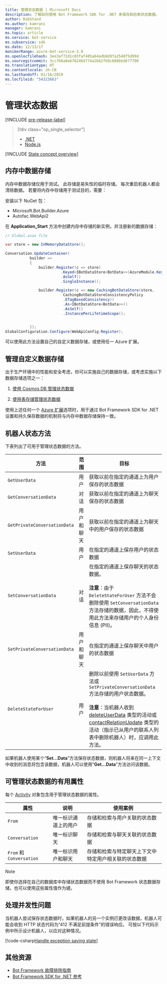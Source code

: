 ```yaml
---
title: 管理状态数据 | Microsoft Docs
description: 了解如何使用 Bot Framework SDK for .NET 来保存和检索状态数据。
author: RobStand
ms.author: kamrani
manager: kamrani
ms.topic: article
ms.service: bot-service
ms.subservice: sdk
ms.date: 12/13/17
monikerRange: azure-bot-service-3.0
ms.openlocfilehash: 3ee3af72d1c03faf485a64adb8d9fa2548f5d99d
ms.sourcegitcommit: 3cc768a8e676246d774a2b62fb9c688bbd677700
ms.translationtype: HT
ms.contentlocale: zh-CN
ms.lasthandoff: 01/16/2019
ms.locfileid: "54323663"
---
```

# <a name="manage-state-data"></a>管理状态数据

[!INCLUDE [pre-release-label](../includes/pre-release-label-v3.md)]

> [!div class="op_single_selector"]
> - [.NET](../dotnet/bot-builder-dotnet-state.md)
> - [Node.js](../nodejs/bot-builder-nodejs-state.md)

[!INCLUDE [State concept overview](../includes/snippet-dotnet-concept-state.md)]

## <a name="in-memory-data-storage"></a>内存中数据存储

内存中数据存储仅用于测试。 此存储是易失性的临时存储。 每次重启机器人都会清除数据。 若要将内存中存储用于测试目的，需要： 

安装以下 NuGet 包： 
- Microsoft.Bot.Builder.Azure
- Autofac.WebApi2

在 **Application_Start** 方法中创建内存中存储的新实例，并注册新的数据存储：

```cs
// Global.asax file

var store = new InMemoryDataStore();

Conversation.UpdateContainer(
           builder =>
           {
               builder.Register(c => store)
                         .Keyed<IBotDataStore<BotData>>(AzureModule.Key_DataStore)
                         .AsSelf()
                         .SingleInstance();

               builder.Register(c => new CachingBotDataStore(store,
                          CachingBotDataStoreConsistencyPolicy
                          .ETagBasedConsistency))
                          .As<IBotDataStore<BotData>>()
                          .AsSelf()
                          .InstancePerLifetimeScope();


           });
GlobalConfiguration.Configure(WebApiConfig.Register);

```

可以使用此方法设置自己的自定义数据存储，或使用任一 Azure 扩展。

## <a name="manage-custom-data-storage"></a>管理自定义数据存储

出于生产环境中的性能和安全考虑，你可以实施自己的数据存储，或考虑实施以下数据存储选项之一：

1. [使用 Cosmos DB 管理状态数据](bot-builder-dotnet-state-azure-cosmosdb.md)

2. [使用表存储管理状态数据](bot-builder-dotnet-state-azure-table-storage.md)

使用上述任何一个 [Azure 扩展](https://www.nuget.org/packages/Microsoft.Bot.Builder.Azure/)选项时，用于通过 Bot Framework SDK for .NET 设置和持久保存数据的机制将与内存中数据存储保持一致。

## <a name="bot-state-methods"></a>机器人状态方法

下表列出了可用于管理状态数据的方法。

| 方法 | 范围 | 目标 |                                                
|----|----|----|
| `GetUserData` | 用户 | 获取以前在指定的通道上为用户保存的状态数据 |
| `GetConversationData` | 对话 | 获取以前在指定的通道上为聊天保存的状态数据 |
| `GetPrivateConversationData` | 用户和聊天 | 获取以前在指定的通道上为聊天中的用户保存的状态数据 |
| `SetUserData` | 用户 | 在指定的通道上保存用户的状态数据 |
| `SetConversationData` | 对话 | 在指定的通道上保存聊天的状态数据。 <br/><br/>**注意**：由于 `DeleteStateForUser` 方法不会删除使用 `SetConversationData` 方法存储的数据，因此，不得使用此方法来存储用户的个人身份信息 (PII)。 |
| `SetPrivateConversationData` | 用户和聊天 | 在指定的通道上保存聊天中用户的状态数据 |
| `DeleteStateForUser` | 用户 | 删除以前使用 `SetUserData` 方法或 `SetPrivateConversationData` 方法存储的用户状态数据。 <br/><br/>**注意**：当机器人收到 [deleteUserData](bot-builder-dotnet-activities.md#deleteuserdata) 类型的活动或 [contactRelationUpdate](bot-builder-dotnet-activities.md#contactrelationupdate) 类型的活动（指示已从用户的联系人列表中删除机器人）时，应调用此方法。 |

如果机器人使用某个“**Set...Data**”方法保存状态数据，则机器人将来在同一上下文中收到的消息将包含该数据，机器人可以使用“**Get...Data**”方法访问该数据。

## <a name="useful-properties-for-managing-state-data"></a>可管理状态数据的有用属性

每个 [Activity][Activity] 对象包含用于管理状态数据的属性。

| 属性 | 说明 | 使用案例 |
|----|----|----|
| `From` | 唯一标识通道上的用户 | 存储和检索与用户关联的状态数据 |
| `Conversation` | 唯一标识聊天 | 存储和检索与聊天关联的状态数据 |
| `From` 和 `Conversation` | 唯一标识用户和聊天 | 存储和检索与特定聊天上下文中特定用户相关联的状态数据 |

> [!NOTE]
> 即使你选择在自己的数据库中存储状态数据而不使用 Bot Framework 状态数据存储，也可以使用这些属性值作为键。

## <a name="handle-concurrency-issues"></a>处理并发性问题

当机器人尝试保存状态数据时，如果机器人的另一个实例已更改该数据，机器人可能会收到 HTTP 状态代码为“412 不满足前提条件”的错误响应。 可按以下代码示例中所示设计机器人，以应对这种情况。

[!code-csharp[Handle exception saving state](../includes/code/dotnet-state.cs#handleException)]

## <a name="additional-resources"></a>其他资源

- [Bot Framework 故障排除指南](../bot-service-troubleshoot-general-problems.md)
- <a href="/dotnet/api/?view=botbuilder-3.11.0" target="_blank">Bot Framework SDK for .NET 参考</a>

[Activity]: https://docs.botframework.com/en-us/csharp/builder/sdkreference/dc/d2f/class_microsoft_1_1_bot_1_1_connector_1_1_activity.html
